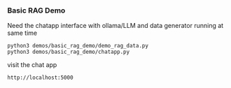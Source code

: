 ### Basic RAG Demo

Need the chatapp interface with ollama/LLM and data generator running at same time

```
python3 demos/basic_rag_demo/demo_rag_data.py
python3 demos/basic_rag_demo/chatapp.py
```

visit the chat app

```
http://localhost:5000
```